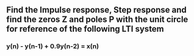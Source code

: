 ## Find the Impulse response, Step response and find the zeros Z and poles P with the unit circle for reference of the following LTI system
### y(n) - y(n-1) + 0.9y(n-2) = x(n)
